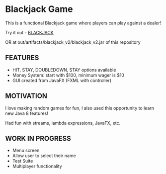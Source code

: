 # Blackjack Game
This is a functional Blackjack game where players can play against a dealer!

Try it out - [BLACKJACK](https://www.dropbox.com/s/wqun0uqdkznavs0/blackjack_v2.jar?dl=0)

OR at out/artifacts/blackjack_v2/blackjack_v2.jar of this repository

## FEATURES
* HIT, STAY, DOUBLEDOWN, STAY options available
* Money System: start with $100, minimum wager is $10
* GUI created from JavaFX (FXML with controller)

## MOTIVATION
I love making random games for fun, I also used this opportunity to learn new Java 8 features!

Had fun with streams, lambda expressions, JavaFX, etc.

## WORK IN PROGRESS
* Menu screen
* Allow user to select their name
* Test Suite
* Multiplayer functionality

